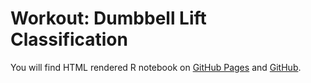# Workout: Dumbbell Lift Classification

You will find HTML rendered R notebook on [GitHub Pages](https://marciogualtieri.github.io/DataScience/coursera/workout/scripts/workout.nb.html) and [GitHub](https://github.com/marciogualtieri/DataScience/blob/master/coursera/workout/scripts/workout.Rmd).
